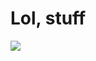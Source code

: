 # Lol, stuff

<img src="https://raw.github.com/ScopeOpen/j.info-economy-adventure.bot/mindmup/mindmup.png">
